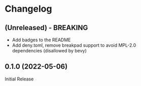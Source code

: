 # Changelog

## (Unreleased) - BREAKING

- Add badges to the README
- Add deny.toml, remove breakpad support to avoid MPL-2.0 dependencies (disallowed by bevy)

## 0.1.0 (2022-05-06)

Initial Release
